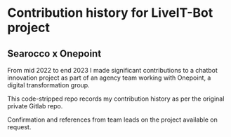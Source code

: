 # Contribution history for LiveIT-Bot project

## Searocco x Onepoint

From mid 2022 to end 2023 I made significant contributions to a chatbot innovation project as part of an agency team working with Onepoint, a digital transformation group.

This code-stripped repo records my contribution history as per the original private Gitlab repo.

Confirmation and references from team leads on the project available on request.